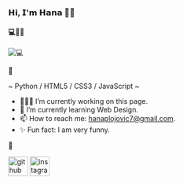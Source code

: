 ### 𝗛𝗶, 𝗜'𝗺 𝗛𝗮𝗻𝗮 👋🏼
#### 💻👩🏽
![💻](https://i.pinimg.com/originals/8b/35/fe/8b35fef55fba1a201c9c7a11d3ec3d64.gif)

🤍

 ~ Python / HTML5 / CSS3 / JavaScript ~

- 👩🏻‍💻 I’m currently working on this page. 
- 🌱 I’m currently learning Web Design. 
- 📫 How to reach me: hanaplojovic7@gmail.com.
- ✨ Fun fact: I am very funny.

🤍

[<img src='https://cdn.jsdelivr.net/npm/simple-icons@3.0.1/icons/github.svg' alt='github' height='40'>](https://github.com/plojovichana)  [<img src='https://cdn.jsdelivr.net/npm/simple-icons@3.0.1/icons/instagram.svg' alt='instagram' height='40'>](https://www.instagram.com/hanaplojovic/)  

